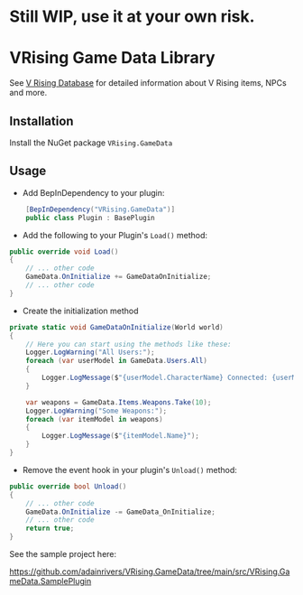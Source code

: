 # Still WIP, use it at your own risk.

# VRising Game Data Library

See [V Rising Database](https://gaming.tools/v-rising) for detailed information about V Rising items, NPCs and more.

## Installation

Install the NuGet package `VRising.GameData`

## Usage

- Add BepInDependency to your plugin:

```csharp
    [BepInDependency("VRising.GameData")]
    public class Plugin : BasePlugin
```

- Add the following to your Plugin's `Load()` method: 

```csharp
public override void Load()
{
    // ... other code
    GameData.OnInitialize += GameDataOnInitialize;
    // ... other code
}
```

- Create the initialization method

```csharp
private static void GameDataOnInitialize(World world)
{
    // Here you can start using the methods like these:
    Logger.LogWarning("All Users:");
    foreach (var userModel in GameData.Users.All)
    {
        Logger.LogMessage($"{userModel.CharacterName} Connected: {userModel.IsConnected}");
    }

    var weapons = GameData.Items.Weapons.Take(10);
    Logger.LogWarning("Some Weapons:");
    foreach (var itemModel in weapons)
    {
        Logger.LogMessage($"{itemModel.Name}");
    }
}
```
- Remove the event hook in your plugin's `Unload()` method:

```csharp
public override bool Unload()
{
    // ... other code
    GameData.OnInitialize -= GameData_OnInitialize;
    // ... other code
    return true;
}
```

See the sample project here: 

https://github.com/adainrivers/VRising.GameData/tree/main/src/VRising.GameData.SamplePlugin
